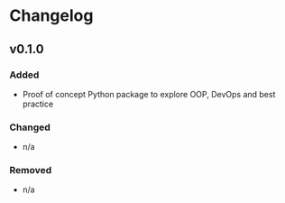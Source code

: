 # Changelog

## v0.1.0

### Added
- Proof of concept Python package to explore OOP, DevOps and best practice

### Changed
- n/a

### Removed
- n/a
